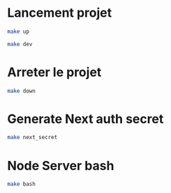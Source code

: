 # Lancement projet

```bash
make up
```
```bash
make dev
```

# Arreter le projet
```bash
make down
```
# Generate Next auth secret
```bash
make next_secret
```

# Node Server bash
```bash
make bash
```